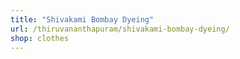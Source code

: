 ```yaml
---
title: "Shivakami Bombay Dyeing"
url: /thiruvananthapuram/shivakami-bombay-dyeing/
shop: clothes
---
```

